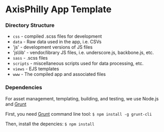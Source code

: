 # AxisPhilly App Template

### Directory Structure

- `css` - compiled .scss files for development
- `data` - Raw data used in the app, i.e. CSVs
- 'js' - development versions of JS files
- 'js\lib' - vendor/library JS files, i.e. underscore.js, backbone.js, etc.
- `sass` - .scss files
- `scripts` -  miscellaneous scripts used for data processing, etc.
- `views` - EJS templates
- `www` - The compiled app and associated files

### Dependencies
For asset management, templating, building, and testing, we use Node.js and [Grunt](http://www.gruntjs.com)

First, you need [Grunt](https://github.com/gruntjs/grunt-cli) command line tool:
`$ npm install -g grunt-cli`

Then, install the depencies:
`$ npm install`